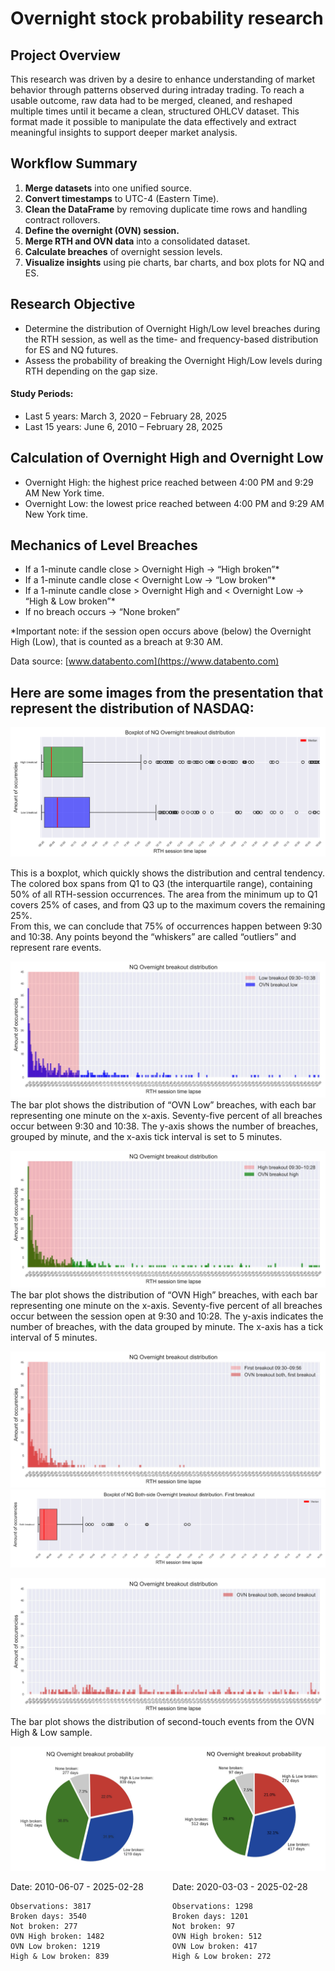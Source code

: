 # Overnight stock probability research

## Project Overview
This research was driven by a desire to enhance understanding of market behavior through patterns observed during intraday trading. To reach a usable outcome, raw data had to be merged, cleaned, and reshaped multiple times until it became a clean, structured OHLCV dataset. This format made it possible to manipulate the data effectively and extract meaningful insights to support deeper market analysis.

## Workflow Summary
1. **Merge datasets** into one unified source.
2. **Convert timestamps** to UTC-4 (Eastern Time).
3. **Clean the DataFrame** by removing duplicate time rows and handling contract rollovers.
4. **Define the overnight (OVN) session.**
5. **Merge RTH and OVN data** into a consolidated dataset.
6. **Calculate breaches** of overnight session levels.
7. **Visualize insights** using pie charts, bar charts, and box plots for NQ and ES.

## Research Objective
  - Determine the distribution of Overnight High/Low level breaches during the RTH session, as well as the time- and frequency-based distribution for ES and NQ futures.
  - Assess the probability of breaking the Overnight High/Low levels during RTH depending on the gap size. 

#### Study Periods:
  - Last 5 years: March 3, 2020 – February 28, 2025
  - Last 15 years: June 6, 2010 – February 28, 2025

## Calculation of Overnight High and Overnight Low

  - Overnight High: the highest price reached between 4:00 PM and 9:29 AM New York time.
  - Overnight Low: the lowest price reached between 4:00 PM and 9:29 AM New York time.

## Mechanics of Level Breaches

  - If a 1-minute candle close > Overnight High → “High broken”*
  - If a 1-minute candle close < Overnight Low → “Low broken”*
  - If a 1-minute candle close > Overnight High and < Overnight Low → “High & Low broken”*
  - If no breach occurs → “None broken”
    
*Important note: if the session open occurs above (below) the Overnight High (Low), that is counted as a breach at 9:30 AM.

Data source: [www.databento.com](https://www.databento.com)

## Here are some images from the presentation that represent the distribution of NASDAQ: 

![Project screenshot](src/img/Picture%201.png)

This is a boxplot, which quickly shows the distribution and central tendency. The colored box spans from Q1 to Q3 (the interquartile range),
containing 50% of all RTH-session occurrences. The area from the minimum up to Q1 covers 25% of cases, and from Q3 up to the maximum
covers the remaining 25%.
<br>From this, we can conclude that 75% of occurrences happen between 9:30 and 10:38. Any points beyond the “whiskers” are called “outliers”
and represent rare events.</br>

![Project screenshot](src/img/Picture%202.png)
The bar plot shows the distribution of “OVN Low” breaches, with each bar representing one minute on the x-axis. Seventy-five percent of all breaches occur between 9:30 and 10:38. The y-axis shows the number of breaches, grouped by minute, and the x-axis tick interval is set to 5 minutes.

![Project screenshot](src/img/Picture%203.png)
The bar plot shows the distribution of “OVN High” breaches, with each bar representing one minute on the x-axis. Seventy-five percent of all breaches occur between the session open at 9:30 and 10:28. The y-axis indicates the number of breaches, with the data grouped by minute. The x-axis has a tick interval of 5 minutes.

![Project screenshot](src/img/Picture%204.png)
![Project screenshot](src/img/Picture%205.png)

![Project screenshot](src/img/Picture%206.png)
The bar plot shows the distribution of second-touch events from the OVN High & Low sample.

![Project screenshot](src/img/Picture%207.png)


<div style="display: flex;">
  <div style="flex: 1; padding-right: 1em;">
    Date: 2010-06-07 - 2025-02-28

    Observations: 3817
    Broken days: 3540
    Not broken: 277
    OVN High broken: 1482
    OVN Low broken: 1219
    High & Low broken: 839
  </div>
  <div style="flex: 1;">
    Date: 2020-03-03 - 2025-02-28

    Observations: 1298
    Broken days: 1201
    Not broken: 97
    OVN High broken: 512
    OVN Low broken: 417
    High & Low broken: 272
  </div>
</div>